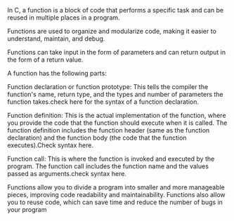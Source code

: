 In C, a function is a block of code that performs a specific task and can be reused in multiple places in a program. 

Functions are used to organize and modularize code, making it easier to understand, maintain, and debug. 

Functions can take input in the form of parameters and can return output in the form of a return value.

A function has the following parts:

Function declaration or function prototype: This tells the compiler the function's name, return type, and the types and number of parameters the function takes.check here for the syntax of a function declaration.

Function definition: This is the actual implementation of the function, where you provide the code that the function should execute when it is called. The function definition includes the function header (same as the function declaration) and the function body (the code that the function executes).Check syntax here.

Function call: This is where the function is invoked and executed by the program. The function call includes the function name and the values passed as arguments.check syntax here.

Functions allow you to divide a program into smaller and more manageable pieces, improving code readability and maintainability. Functions also allow you to reuse code, which can save time and reduce the number of bugs in your program

